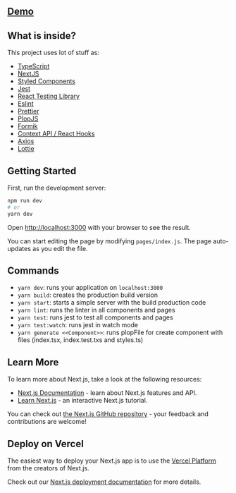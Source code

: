 ## [Demo](http://game-raffe-shuffle-cards.vercel.app/)

## What is inside?

This project uses lot of stuff as:

- [TypeScript](https://www.typescriptlang.org/)
- [NextJS](https://nextjs.org/)
- [Styled Components](https://styled-components.com/)
- [Jest](https://jestjs.io/)
- [React Testing Library](https://testing-library.com/docs/react-testing-library/intro)
- [Eslint](https://eslint.org/)
- [Prettier](https://prettier.io/)
- [PlopJS](https://plopjs.com/)
- [Formik](https://formik.org/docs/overview)
- [Context API / React Hooks](https://pt-br.reactjs.org/docs/context.html)
- [Axios](https://axios-http.com/docs/intro)
- [Lottie](https://www.npmjs.com/package/lottie-react-web)

## Getting Started

First, run the development server:

```bash
npm run dev
# or
yarn dev
```

Open [http://localhost:3000](http://localhost:3000) with your browser to see the result.

You can start editing the page by modifying `pages/index.js`. The page auto-updates as you edit the file.

## Commands

- `yarn dev`: runs your application on `localhost:3000`
- `yarn build`: creates the production build version
- `yarn start`: starts a simple server with the build production code
- `yarn lint`: runs the linter in all components and pages
- `yarn test`: runs jest to test all components and pages
- `yarn test:watch`: runs jest in watch mode
- `yarn generate <<Component>>`: runs plopFile for create component with files (index.tsx, index.test.txs and styles.ts)

## Learn More

To learn more about Next.js, take a look at the following resources:

- [Next.js Documentation](https://nextjs.org/docs) - learn about Next.js features and API.
- [Learn Next.js](https://nextjs.org/learn) - an interactive Next.js tutorial.

You can check out [the Next.js GitHub repository](https://github.com/vercel/next.js/) - your feedback and contributions are welcome!

## Deploy on Vercel

The easiest way to deploy your Next.js app is to use the [Vercel Platform](https://vercel.com/import?utm_medium=default-template&filter=next.js&utm_source=create-next-app&utm_campaign=create-next-app-readme) from the creators of Next.js.

Check out our [Next.js deployment documentation](https://nextjs.org/docs/deployment) for more details.
